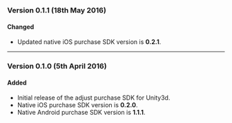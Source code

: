 ### Version 0.1.1 (18th May 2016)
#### Changed
- Updated native iOS purchase SDK version is **0.2.1**.

---

### Version 0.1.0 (5th April 2016)
#### Added
- Initial release of the adjust purchase SDK for Unity3d.
- Native iOS purchase SDK version is **0.2.0**.
- Native Android purchase SDK version is **1.1.1**.
